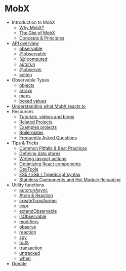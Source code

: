# MobX

* Introduction to MobX
  * [Why MobX?](README.md)
  * [The Gist of MobX](intro/overview.md)
  * [Concepts & Principles](intro/concepts.md)
* [API overview](refguide/api.md)
  * [observable](refguide/observable.md)
  * [@observable](refguide/observable-decorator.md)
  * [(@)computed](refguide/computed-decorator.md)
  * [autorun](refguide/autorun.md)
  * [@observer](refguide/observer-component.md)
  * [action](refguide/action.md)
* Observable Types
  * [objects](refguide/object.md)
  * [arrays](refguide/array.md)
  * [maps](refguide/map.md)
  * [boxed values](refguide/boxed.md)
* [Understanding what MobX reacts to](best/react.md)
* Resources
  * [Tutorials, videos and blogs](faq/blogs.md)
  * [Related Projects](faq/related.md)
  * [Examples projects](faq/examples.md)
  * [Boilerplates](faq/boilerplates.md)
  * [Frequently Asked Questions](faq/faq.md)
* Tips & Tricks
  * [Common Pitfalls & Best Practices](best/pitfalls.md)
  * [Defining data stores](best/store.md)
  * [Writing (async) actions](best/actions.md)
  * [Optimizing React components](best/react-performance.md)
  * [DevTools](best/devtools.md)
  * [ES5 / ES6 / TypeScript syntax](best/syntax.md)
  * [Stateless Components and Hot Module Reloading](best/stateless-HMR.md)
* Utility functions
  * [autorunAsync](refguide/autorun-async.md)
  * [Atom & Reaction](refguide/extending.md)
  * [createTransformer](refguide/create-transformer.md)
  * [expr](refguide/expr.md)
  * [extendObservable](refguide/extend-observable.md)
  * [isObservable](refguide/is-observable.md)
  * [modifiers](refguide/modifiers.md)
  * [observe](refguide/observe.md)
  * [reaction](refguide/reaction.md)
  * [spy](refguide/spy.md)
  * [toJS](refguide/tojson.md)
  * [transaction](refguide/transaction.md)
  * [untracked](refguide/untracked.md)
  * [when](refguide/when.md)
* [Donate](https://mobxjs.github.io/mobx/donate.html)